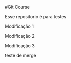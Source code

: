 #Git Course

Esse repositorio é para testes

Modificação 1

Modificação 2

Modificação 3

teste de merge
